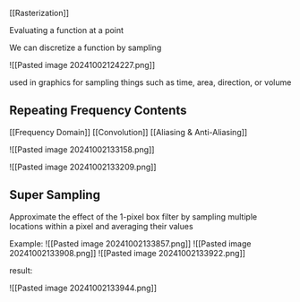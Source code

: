 [[Rasterization]]

Evaluating a function at a point 

We can discretize a function by sampling

![[Pasted image 20241002124227.png]]

used in graphics for sampling things such as time, area, direction, or volume

## Repeating Frequency Contents
[[Frequency Domain]]  [[Convolution]]  [[Aliasing & Anti-Aliasing]]

![[Pasted image 20241002133158.png]]

![[Pasted image 20241002133209.png]]

## Super Sampling 

Approximate the effect of the 1-pixel box filter by sampling multiple locations within a pixel and averaging their values 

Example: 
![[Pasted image 20241002133857.png]]
![[Pasted image 20241002133908.png]]
![[Pasted image 20241002133922.png]]

result: 

![[Pasted image 20241002133944.png]]
